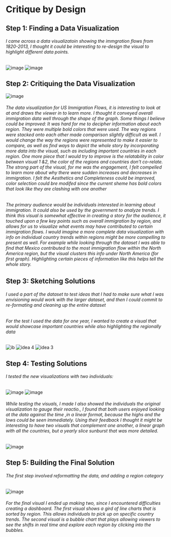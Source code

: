 # Critique by Design

## Step 1: Finding a Data Visualization 

###### I came across a data visualizatoin showing the immgration flows from 1820-2013, I thought it could be interesting to re-design the visual to highlight different data points. 

![image](https://user-images.githubusercontent.com/117247447/202237962-331955a3-da43-429e-b12a-4a6a0a7600f8.png)
![image](https://user-images.githubusercontent.com/117247447/202239607-980c7dbd-de76-4633-ab64-7c20186e80c5.png)


## Step 2: Critiquing the Data Visualization

![image](https://user-images.githubusercontent.com/117247447/202372675-38479056-a951-4482-9555-17d7f8a752e6.png)


###### The data visualization for US Immigration Flows, it is interesting to look at at and draws the viewer in to learn more. I thought it conveyed overall immigration data well through the shape of the graph.  Some things I believe could be improved: It was hard for me to decipher information about each region. They  were multiple bold colors that were used. The way regions were stacked onto each other made comparison slightly difficult as well. I would change the way the regions were represented to make it easier to compare, as well as find ways to depict the whole story by incorporating more data into the visual, such as including important countries in each region.  One more piece that I would try to improve is the relatability in color between visual 1 &2, the color of the regions and countries don't co-relate. The strong part of the visual, for me was the engagement, I felt compelled to learn more about why there were sudden increases and decreases in immigration. I felt the Aesthetics and Completeness could be improved, color selection could bre modifed since the current sheme has bold colors that look like they are clashing with one another

###### The primary audience would be individuals interested in learning about immigration. It could also be used by the government to analyze trends. I think this visual is somewhat effective in creating a story for the audience, it touched upon a few key points such as overall immigration by region, and allows for us to visualize what events may have contributed to certain immigration flows. I would imagine a more complete data visualization with info on individual country trends within regions might be more compelling to present as well. For example while looking through the dataset I was able to find that Mexico contributed to the most immigration flow within the North America region, but the visual clusters this info under North America (for first graph). Highlighting certain pieces of information like this helps tell the whole story.


## Step 3: Sketching Solutions

###### I used a part of the dataset to test ideas that I had to make sure what I was envisioning would work with the larger dataset, and then I could commit to re-formating and cleaning up the entire dataset 

###### For the test I used the data for one year, I wanted to create a visual that would showcase important countries while also highlighting the regionally data
![ib](https://user-images.githubusercontent.com/117247447/202358517-2add1668-676c-4202-9c99-f35d27835796.jpg)
![idea 4](https://user-images.githubusercontent.com/117247447/202358539-0530181a-b342-4267-96a2-4d23099b09e5.jpg)
![idea 3](https://user-images.githubusercontent.com/117247447/202363180-5768ba3e-1fda-41b5-bd45-02d9e5d2968b.jpg)




## Step 4: Testing Solutions

###### I tested the new visualizations with two individuals:

![image](https://user-images.githubusercontent.com/117247447/202371620-177b3ea4-c2c8-4b72-a233-cda56ede8f2e.png)
![image](https://user-images.githubusercontent.com/117247447/202371704-3acafedf-81b4-45e5-a29e-8b801f65a467.png)

###### While testing the visuals, I made I also showed the individuals the original visualization to gauge their reactio., I found that both users enjoyed looking at the data against the time ,in a linear format, because the highs and the lows could be seen immediately. Using their feedback I thought it might be interesting to have two visuals that complement one another, a linear graph with all the countries, but a yearly slice sunburst that was more detailed.

![image](https://user-images.githubusercontent.com/117247447/202715604-f5049749-5470-4fe4-a18b-0323013607b6.png)




## Step 5: Building the Final Solution 

###### The first step involved reformatting the data, and adding a region category 

![image](https://user-images.githubusercontent.com/117247447/202714589-7bcf671e-2c83-4ed6-8aa6-a26ffc99beaf.png)

###### For the final visual I ended up making two, since I encountered difficulties creating a dashboard. The first visual shows a gird of line charts that is sorted by region. This allows individuals to pick up on specific country trends. The second visual is a bubble chart that plays allowing viewers to see the shifts in real time and explore each region by clicking into the bubbles. 




<div class="flourish-embed flourish-hierarchy" data-src="visualisation/11848891"><script src="https://public.flourish.studio/resources/embed.js"></script></div>


<div class="flourish-embed flourish-chart" data-src="visualisation/11852935"><script src="https://public.flourish.studio/resources/embed.js"></script></div>

